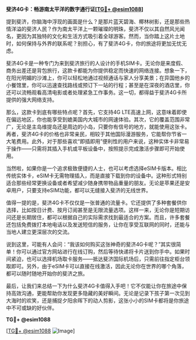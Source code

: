 **斐济4G卡：畅游南太平洋的数字通行证[[TG💪+ @esim1088](https://t.me/s/esim1088)]**

提到斐济，你脑海中浮现的画面是什么？是那片蓝天碧海、椰林树影，还是那些热情洋溢的斐济人民？作为南太平洋上一颗璀璨的明珠，斐济不仅以其自然风光闻名，更因为其独特的文化和生活方式吸引着全球游客。然而，当你踏上这片土地时，如何保持与外界的联系呢？别担心，有了斐济4G卡，你的旅途将更加无忧无虑。

斐济4G卡是一种专门为来到斐济旅行的人设计的手机SIM卡。无论你是来度假、商务出差还是背包旅行，这款卡都能为你提供稳定而快速的网络连接。想象一下，在阳光明媚的沙滩上，你可以轻松地通过视频通话与家人分享美景；在异国他乡的小餐馆里，你可以迅速查找路线或预订下一站的行程；甚至是在深夜的酒店里，你还可以流畅观看高清电影或者处理紧急工作事务。这一切，都得益于斐济4G卡所提供的强大网络支持。

那么，这款卡到底有哪些特点呢？首先，它支持4G LTE高速上网，这意味着即使在偏远地区，你也能享受到媲美国内大城市的网速体验。其次，它的覆盖范围非常广，无论是主岛维提岛还是周边的小岛，只要你有信号的地方，就能使用这张卡。再者，斐济4G卡的价格也非常亲民，相较于其他国际漫游服务，它能帮你节省一大笔费用。此外，对于那些喜欢“即插即用”便利性的用户来说，这种实体卡非常易于操作——只需将其插入手机或平板设备中，按照提示完成激活步骤即可开始使用。

当然啦，如果你是一个追求极致便捷的人士，也可以考虑选择eSIM卡版本。相比传统实体卡，eSIM卡无需物理插入，而是直接下载到你的设备中。这种形式特别适合那些经常更换设备或者希望减少随身携带物品重量的朋友。无论是苹果还是安卓用户，只要支持eSIM功能，都可以无缝接入斐济的无线世界。

值得一提的是，斐济4G卡不仅仅是一张普通的流量卡。它还提供了多种套餐供你选择，比如按日计费、按月订阅甚至是无限流量选项。这样一来，无论你是短期访问还是长期居住，都可以根据自己的实际需求找到最适合的方案。而且，许多套餐还包括免费拨打本地电话以及发送短信的服务，让你在享受互联网的同时，还能与当地人建立更深层次的交流。

说到这里，可能有人会问：“我该如何购买这张神奇的斐济4G卡呢？”其实很简单！你可以通过官方网站进行在线订购，然后等待快递将卡片送到你手中。如果时间紧迫，也可以选择机场取卡服务——抵达斐济国际机场后，只需前往指定柜台领取即可。另外，由于eSIM卡可以直接在线激活，因此无论你在世界的哪个角落，都可以随时随地开始你的斐济之旅。

最后，让我们来总结一下为什么斐济4G卡值得入手吧！它不仅能让你在旅途中保持高效沟通，更能帮助你发现更多隐藏的美好瞬间。无论是记录下孩子第一次见到大海时的欢笑，还是捕捉夕阳余晖下的动人剪影，这张小小的SIM卡都将是你旅途中不可或缺的好伙伴。

**TG💪+ @esim1088** 

[[TG💪+ @esim1088](https://t.me/s/esim1088) ![Image](https://i.postimg.cc/4NQfJmqS/Snipaste-2025-05-13-00-14-12.png)]